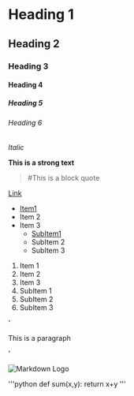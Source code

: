 # Heading 1
## Heading 2
### Heading 3
#### Heading 4
##### Heading 5
###### Heading 6

*Italic*

**This is a strong text**

> #This is a block quote

[Link](https://joy-datta.github.io)

* [Item1](https://google.com)
* Item 2
* Item 3
  * [SubItem1](https://google.com)
  * SubItem 2
  * SubItem 3

1. Item 1
2. Item 2
3. Item 3
  1. SubItem 1
  2. SubItem 2
  3. SubItem 3

'<p>This is a paragraph</p>'

![Markdown Logo](https://1.bp.blogspot.com/-Kd0OYcqSxWQ/XT-kpqhXMPI/AAAAAAAAZ2w/HrYavOs8Fws4VsdXJ_Jq0YPFIgBiS1K9ACEwYBhgL/s320/Machine%2BLearning%2Bwith%2BPython%2BCookbook.jpg)


'''python
def sum(x,y):
return x+y
'''
